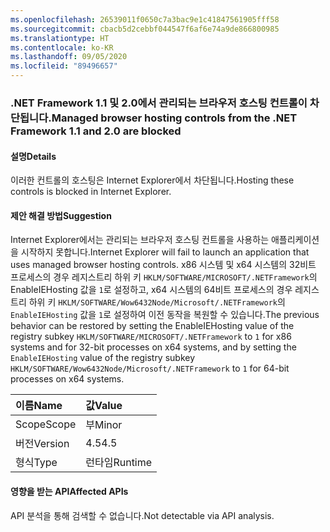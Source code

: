 ```yaml
---
ms.openlocfilehash: 26539011f0650c7a3bac9e1c41847561905fff58
ms.sourcegitcommit: cbacb5d2cebbf044547f6af6e74a9de866800985
ms.translationtype: HT
ms.contentlocale: ko-KR
ms.lasthandoff: 09/05/2020
ms.locfileid: "89496657"
---
```

### <a name="managed-browser-hosting-controls-from-the-net-framework-11-and-20-are-blocked"></a><span data-ttu-id="2fbd1-101">.NET Framework 1.1 및 2.0에서 관리되는 브라우저 호스팅 컨트롤이 차단됩니다.</span><span class="sxs-lookup"><span data-stu-id="2fbd1-101">Managed browser hosting controls from the .NET Framework 1.1 and 2.0 are blocked</span></span>

#### <a name="details"></a><span data-ttu-id="2fbd1-102">설명</span><span class="sxs-lookup"><span data-stu-id="2fbd1-102">Details</span></span>

<span data-ttu-id="2fbd1-103">이러한 컨트롤의 호스팅은 Internet Explorer에서 차단됩니다.</span><span class="sxs-lookup"><span data-stu-id="2fbd1-103">Hosting these controls is blocked in Internet Explorer.</span></span>

#### <a name="suggestion"></a><span data-ttu-id="2fbd1-104">제안 해결 방법</span><span class="sxs-lookup"><span data-stu-id="2fbd1-104">Suggestion</span></span>

<span data-ttu-id="2fbd1-105">Internet Explorer에서는 관리되는 브라우저 호스팅 컨트롤을 사용하는 애플리케이션을 시작하지 못합니다.</span><span class="sxs-lookup"><span data-stu-id="2fbd1-105">Internet Explorer will fail to launch an application that uses managed browser hosting controls.</span></span> <span data-ttu-id="2fbd1-106">x86 시스템 및 x64 시스템의 32비트 프로세스의 경우 레지스트리 하위 키 <code>HKLM/SOFTWARE/MICROSOFT/.NETFramework</code>의 EnableIEHosting 값을 <code>1</code>로 설정하고, x64 시스템의 64비트 프로세스의 경우 레지스트리 하위 키 <code>HKLM/SOFTWARE/Wow6432Node/Microsoft/.NETFramework</code>의 <code>EnableIEHosting</code> 값을 <code>1</code>로 설정하여 이전 동작을 복원할 수 있습니다.</span><span class="sxs-lookup"><span data-stu-id="2fbd1-106">The previous behavior can be restored by setting the EnableIEHosting value of the registry subkey <code>HKLM/SOFTWARE/MICROSOFT/.NETFramework</code> to <code>1</code> for x86 systems and for 32-bit processes on x64 systems, and by setting the <code>EnableIEHosting</code> value of the registry subkey <code>HKLM/SOFTWARE/Wow6432Node/Microsoft/.NETFramework</code> to <code>1</code> for 64-bit processes on x64 systems.</span></span>

| <span data-ttu-id="2fbd1-107">이름</span><span class="sxs-lookup"><span data-stu-id="2fbd1-107">Name</span></span>    | <span data-ttu-id="2fbd1-108">값</span><span class="sxs-lookup"><span data-stu-id="2fbd1-108">Value</span></span>       |
|:--------|:------------|
| <span data-ttu-id="2fbd1-109">Scope</span><span class="sxs-lookup"><span data-stu-id="2fbd1-109">Scope</span></span>   |<span data-ttu-id="2fbd1-110">부</span><span class="sxs-lookup"><span data-stu-id="2fbd1-110">Minor</span></span>|
|<span data-ttu-id="2fbd1-111">버전</span><span class="sxs-lookup"><span data-stu-id="2fbd1-111">Version</span></span>|<span data-ttu-id="2fbd1-112">4.5</span><span class="sxs-lookup"><span data-stu-id="2fbd1-112">4.5</span></span>|
|<span data-ttu-id="2fbd1-113">형식</span><span class="sxs-lookup"><span data-stu-id="2fbd1-113">Type</span></span>|<span data-ttu-id="2fbd1-114">런타임</span><span class="sxs-lookup"><span data-stu-id="2fbd1-114">Runtime</span></span>|

#### <a name="affected-apis"></a><span data-ttu-id="2fbd1-115">영향을 받는 API</span><span class="sxs-lookup"><span data-stu-id="2fbd1-115">Affected APIs</span></span>

<span data-ttu-id="2fbd1-116">API 분석을 통해 검색할 수 없습니다.</span><span class="sxs-lookup"><span data-stu-id="2fbd1-116">Not detectable via API analysis.</span></span>

<!--

#### Affected APIs

Not detectable via API analysis.

-->
